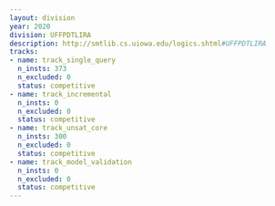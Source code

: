 ```yaml
---
layout: division
year: 2020
division: UFFPDTLIRA
description: http://smtlib.cs.uiowa.edu/logics.shtml#UFFPDTLIRA
tracks:
- name: track_single_query
  n_insts: 373
  n_excluded: 0
  status: competitive
- name: track_incremental
  n_insts: 0
  n_excluded: 0
  status: competitive
- name: track_unsat_core
  n_insts: 300
  n_excluded: 0
  status: competitive
- name: track_model_validation
  n_insts: 0
  n_excluded: 0
  status: competitive
---
```


